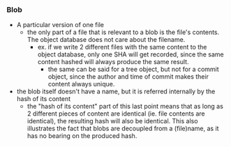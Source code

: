
### Blob
- A particular version of one file
	- the only part of a file that is relevant to a blob is the file's contents. The object database does not care about the filename.
		- ex. if we write 2 different files with the same content to the object database, only one SHA will get recorded, since the same content hashed will always produce the same result.
			- the same can be said for a tree object, but not for a commit object, since the author and time of commit makes their content always unique.
- the blob itself doesn't have a name, but it is referred internally by the hash of its content
	- the "hash of its content" part of this last point means that as long as 2 different pieces of content are identical (ie. file contents are identical), the resulting hash will also be identical. This also illustrates the fact that blobs are decoupled from a (file)name, as it has no bearing on the produced hash.